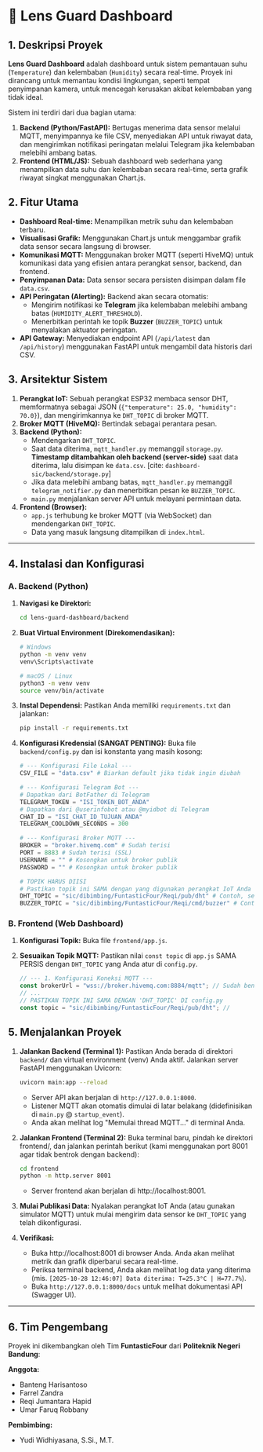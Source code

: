 # 📸 Lens Guard Dashboard

## 1\. Deskripsi Proyek

**Lens Guard Dashboard** adalah dashboard untuk sistem pemantauan suhu (`Temperature`) dan kelembaban (`Humidity`) secara real-time. Proyek ini dirancang untuk memantau kondisi lingkungan, seperti tempat penyimpanan kamera, untuk mencegah kerusakan akibat kelembaban yang tidak ideal.

Sistem ini terdiri dari dua bagian utama:

1.  **Backend (Python/FastAPI):** Bertugas menerima data sensor melalui MQTT, menyimpannya ke file CSV, menyediakan API untuk riwayat data, dan mengirimkan notifikasi peringatan melalui Telegram jika kelembaban melebihi ambang batas.
2.  **Frontend (HTML/JS):** Sebuah dashboard web sederhana yang menampilkan data suhu dan kelembaban secara real-time, serta grafik riwayat singkat menggunakan Chart.js.

## 2\. Fitur Utama

  * **Dashboard Real-time:** Menampilkan metrik suhu dan kelembaban terbaru.
  * **Visualisasi Grafik:** Menggunakan Chart.js untuk menggambar grafik data sensor secara langsung di browser.
  * **Komunikasi MQTT:** Menggunakan broker MQTT (seperti HiveMQ) untuk komunikasi data yang efisien antara perangkat sensor, backend, dan frontend.
  * **Penyimpanan Data:** Data sensor secara persisten disimpan dalam file `data.csv`.
  * **API Peringatan (Alerting):** Backend akan secara otomatis:
      * Mengirim notifikasi ke **Telegram** jika kelembaban melebihi ambang batas (`HUMIDITY_ALERT_THRESHOLD`).
      * Menerbitkan perintah ke topik **Buzzer** (`BUZZER_TOPIC`) untuk menyalakan aktuator peringatan.
  * **API Gateway:** Menyediakan endpoint API (`/api/latest` dan `/api/history`) menggunakan FastAPI untuk mengambil data historis dari CSV.

## 3\. Arsitektur Sistem

1.  **Perangkat IoT:** Sebuah perangkat ESP32 membaca sensor DHT, memformatnya sebagai JSON (`{"temperature": 25.0, "humidity": 70.0}`), dan mengirimkannya ke `DHT_TOPIC` di broker MQTT.
2.  **Broker MQTT (HiveMQ):** Bertindak sebagai perantara pesan.
3.  **Backend (Python):**
      * Mendengarkan `DHT_TOPIC`.
      * Saat data diterima, `mqtt_handler.py` memanggil `storage.py`. **Timestamp ditambahkan oleh backend (server-side)** saat data diterima, lalu disimpan ke `data.csv`. [cite: `dashboard-sic/backend/storage.py`]
      * Jika data melebihi ambang batas, `mqtt_handler.py` memanggil `telegram_notifier.py` dan menerbitkan pesan ke `BUZZER_TOPIC`.
      * `main.py` menjalankan server API untuk melayani permintaan data.
4.  **Frontend (Browser):**
      * `app.js` terhubung ke broker MQTT (via WebSocket) dan mendengarkan `DHT_TOPIC`.
      * Data yang masuk langsung ditampilkan di `index.html`.

-----

## 4\. Instalasi dan Konfigurasi

### A. Backend (Python)

1.  **Navigasi ke Direktori:**

    ```bash
    cd lens-guard-dashboard/backend
    ```

2.  **Buat Virtual Environment (Direkomendasikan):**

    ```bash
    # Windows
    python -m venv venv
    venv\Scripts\activate

    # macOS / Linux
    python3 -m venv venv
    source venv/bin/activate
    ```

3.  **Instal Dependensi:**
    Pastikan Anda memiliki `requirements.txt` dan jalankan:

    ```bash
    pip install -r requirements.txt
    ```

4.  **Konfigurasi Kredensial (SANGAT PENTING):**
    Buka file `backend/config.py` dan isi konstanta yang masih kosong:

    ```python
    # --- Konfigurasi File Lokal ---
    CSV_FILE = "data.csv" # Biarkan default jika tidak ingin diubah

    # --- Konfigurasi Telegram Bot ---
    # Dapatkan dari BotFather di Telegram
    TELEGRAM_TOKEN = "ISI_TOKEN_BOT_ANDA"
    # Dapatkan dari @userinfobot atau @myidbot di Telegram
    CHAT_ID = "ISI_CHAT_ID_TUJUAN_ANDA"
    TELEGRAM_COOLDOWN_SECONDS = 300

    # --- Konfigurasi Broker MQTT ---
    BROKER = "broker.hivemq.com" # Sudah terisi
    PORT = 8883 # Sudah terisi (SSL)
    USERNAME = "" # Kosongkan untuk broker publik
    PASSWORD = "" # Kosongkan untuk broker publik

    # TOPIK HARUS DIISI
    # Pastikan topik ini SAMA dengan yang digunakan perangkat IoT Anda
    DHT_TOPIC = "sic/dibimbing/FuntasticFour/Reqi/pub/dht" # Contoh, sesuaikan!
    BUZZER_TOPIC = "sic/dibimbing/FuntasticFour/Reqi/cmd/buzzer" # Contoh, sesuaikan!
    ```

### B. Frontend (Web Dashboard)

1.  **Konfigurasi Topik:**
    Buka file `frontend/app.js`.

2.  **Sesuaikan Topik MQTT:**
    Pastikan nilai `const topic` di `app.js` SAMA PERSIS dengan `DHT_TOPIC` yang Anda atur di `config.py`.

    ```javascript
    // --- 1. Konfigurasi Koneksi MQTT ---
    const brokerUrl = "wss://broker.hivemq.com:8884/mqtt"; // Sudah benar
    // ...
    // PASTIKAN TOPIK INI SAMA DENGAN 'DHT_TOPIC' DI config.py
    const topic = "sic/dibimbing/FuntasticFour/Reqi/pub/dht"; //
    ```

## 5\. Menjalankan Proyek

1.  **Jalankan Backend (Terminal 1):**
    Pastikan Anda berada di direktori `backend/` dan virtual environment (venv) Anda aktif. Jalankan server FastAPI menggunakan Uvicorn:

    ```bash
    uvicorn main:app --reload
    ```

      * Server API akan berjalan di `http://127.0.0.1:8000`.
      * Listener MQTT akan otomatis dimulai di latar belakang (didefinisikan di `main.py` @ `startup_event`).
      * Anda akan melihat log "Memulai thread MQTT..." di terminal Anda.

2.  **Jalankan Frontend (Terminal 2):**
    Buka terminal baru, pindah ke direktori frontend/, dan jalankan perintah berikut (kami menggunakan port 8001 agar tidak bentrok dengan backend):

    ```bash
    cd frontend
    python -m http.server 8001
    ```
    
      * Server frontend akan berjalan di http://localhost:8001.

4.  **Mulai Publikasi Data:**
    Nyalakan perangkat IoT Anda (atau gunakan simulator MQTT) untuk mulai mengirim data sensor ke `DHT_TOPIC` yang telah dikonfigurasi.

5.  **Verifikasi:**

      * Buka http://localhost:8001 di browser Anda. Anda akan melihat metrik dan grafik diperbarui secara real-time.
      * Periksa terminal backend, Anda akan melihat log data yang diterima (mis. `[2025-10-28 12:46:07] Data diterima: T=25.3°C | H=77.7%`).
      * Buka `http://127.0.0.1:8000/docs` untuk melihat dokumentasi API (Swagger UI).
  
---

## 6. Tim Pengembang

Proyek ini dikembangkan oleh Tim **FuntasticFour** dari **Politeknik Negeri Bandung**:

**Anggota:**
* Banteng Harisantoso
* Farrel Zandra
* Reqi Jumantara Hapid
* Umar Faruq Robbany

**Pembimbing:**
* Yudi Widhiyasana, S.Si., M.T.
